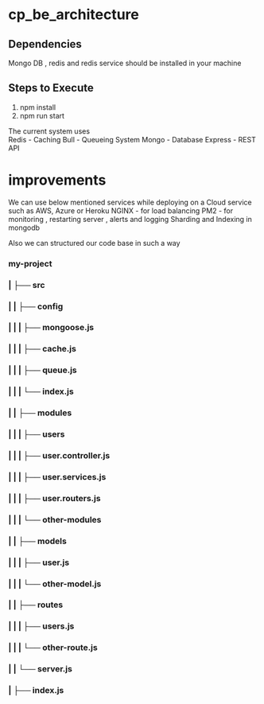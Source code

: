 # cp_be_architecture

## Dependencies
Mongo DB , redis and redis service should be installed in your machine

## Steps to Execute
1. npm install
2. npm run start 


The current system uses  
Redis - Caching
Bull  - Queueing System
Mongo - Database
Express - REST API

# improvements 
We can use below mentioned services while deploying on a Cloud service such as AWS, Azure or Heroku
NGINX -  for load balancing
PM2 - for monitoring , restarting server , alerts and logging
Sharding and Indexing in mongodb

Also we can structured our code base in such a way
### my-project
### |   ├── src
### |   |   ├── config
### |   |   |   ├── mongoose.js
### |   |   |   ├── cache.js
### |   |   |   ├── queue.js
### |   |   |   └── index.js
### |   |   ├── modules
### |   |   |   ├── users
### |   |   |   ├── user.controller.js
### |   |   |   ├── user.services.js
### |   |   |   ├── user.routers.js
### |   |   |   └── other-modules
### |   |   ├── models
### |   |   |   ├── user.js
### |   |   |   └── other-model.js
### |   |   ├── routes
### |   |   |   ├── users.js
### |   |   |   └── other-route.js
### |   |   └── server.js
### |   ├── index.js
